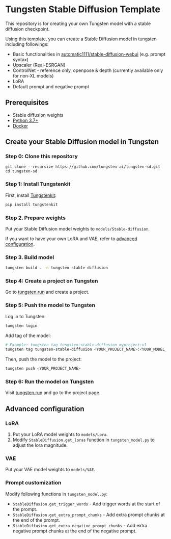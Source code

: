 # Tungsten Stable Diffusion Template
This repository is for creating your own Tungsten model with a stable diffusion checkpoint. 

Using this template, you can create a Stable Diffusion model in tungsten including followings:
- Basic functionalities in [automatic1111/stable-diffusion-webui](https://github.com/AUTOMATIC1111/stable-diffusion-webui) (e.g. prompt syntax)
- Upscaler (Real-ESRGAN)
- ControlNet - reference only, openpose & depth (currently available only for non-XL models)
- LoRA
- Default prompt and negative prompt

## Prerequisites

- Stable diffusion weights
- [Python 3.7+](https://www.python.org/downloads/)
- [Docker](https://docs.docker.com/get-docker/)

## Create your Stable Diffusion model in Tungsten
### Step 0: Clone this repository
```
git clone --recursive https://github.com/tungsten-ai/tungsten-sd.git
cd tungsten-sd
```

### Step 1: Install Tungstenkit

First, install [Tungstenkit](https://github.com/tungsten-ai/tungstenkit):

```bash
pip install tungstenkit
```

### Step 2. Prepare weights
Put your Stable Diffusion model weights to ``models/Stable-diffusion``.

If you want to have your own LoRA and VAE, refer to [advanced configuration](#advanced-configuration).

### Step 3. Build model

```bash
tungsten build . -n tungsten-stable-diffusion
```

### Step 4: Create a project on Tungsten

Go to [tungsten.run](https://tungsten.run/new) and create a project.

### Step 5: Push the model to Tungsten

Log in to Tungsten:

```bash
tungsten login
```

Add tag of the model:
```bash
# Example: tungsten tag tungsten-stable-diffusion myproject:v1
tungsten tag tungsten-stable-diffusion <YOUR_PROJECT_NAME>:<YOUR_MODEL_VERSION>
```

Then, push the model to the project:
```bash
tungsten push <YOUR_PROJECT_NAME>
```

### Step 6: Run the model on Tungsten

Visit [tungsten.run](https://tungsten.run) and go to the project page.


## Advanced configuration
### LoRA
1. Put your LoRA model weights to ``models/Lora``.
2. Modify ``StableDiffusion.get_loras`` function in ``tungsten_model.py`` to adjust the lora magnitude.

### VAE
Put your VAE model weights to ``models/VAE``.

### Prompt customization
Modify following functions in ``tungsten_model.py``:
- ``StableDiffusion.get_trigger_words`` - Add trigger words at the start of the prompt.
- ``StableDiffusion.get_extra_prompt_chunks`` - Add extra prompt chunks at the end of the prompt.
- ``StableDiffusion.get_extra_negative_prompt_chunks`` - Add extra negative prompt chunks at the end of the negative prompt.
